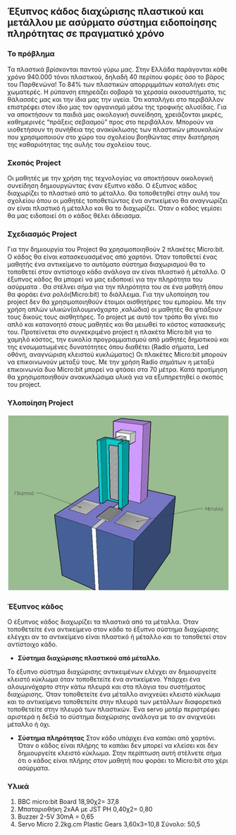 ## Έξυπνος κάδος διαχώρισης πλαστικού και μετάλλου με ασύρματο σύστημα ειδοποίησης πληρότητας σε πραγματικό χρόνο
### Το πρόβλημα
Τα πλαστικά βρίσκονται παντού γύρω μας. Στην Ελλάδα παράγονται κάθε χρόνο 940.000 τόνοι πλαστικού, δηλαδή 40 περίπου φορές όσο το βάρος του Παρθενώνα! Το 84% των πλαστικών απορριμμάτων καταλήγει στις χωματερές. Η ρύπανση επηρεάζει σοβαρά τα χερσαία οικοσυστήματα, τις θάλασσές μας και την ίδια μας την υγεία. Ότι καταλήγει στο περιβάλλον επιστρέφει στον ίδιο μας τον οργανισμό μέσω της τροφικής αλυσίδας. Για να αποκτήσουν τα παιδιά μας οικολογική συνείδηση, χρειάζονται μικρές, καθημερινές “πράξεις σεβασμού” προς στο περιβάλλον. Μπορούν να υιοθετήσουν τη συνήθεια της ανακύκλωσης των πλαστικών μπουκαλιών που χρησιμοποιούν στο χώρο του σχολείου βοηθώντας στην  διατήρηση της καθαριότητας  της αυλής του σχολείου τους.
### Σκοπός Project
Οι μαθητές με την χρήση της τεχνολογίας να αποκτήσουν οικολογική συνείδηση δημιουργώντας έναν έξυπνο κάδο. Ο έξυπνος κάδος διαχωρίζει το πλαστικό από το μέταλλο. Θα τοποθετηθεί στην αυλή του σχολείου όπου οι μαθητές τοποθετώντας ένα αντικείμενο θα αναγνωρίζει αν είναι πλαστικό ή μέταλλο και θα το διαχωρίζει. Όταν ο κάδος γεμίσει θα μας ειδοποιεί ότι ο κάδος θέλει άδειασμα.
### Σχεδιασμός  Project
Για την δημιουργία του Project θα χρησιμοποιηθούν 2 πλακέτες Micro:bit. Ο κάδος θα είναι κατασκευασμένος  από χαρτόνι. Όταν τοποθετεί ένας μαθητής  ένα αντικείμενο  το αυτόματο σύστημα διαχωρισμού θα το τοποθετεί στον αντίστοιχο κάδο ανάλογα αν είναι πλαστικό ή μέταλλο. Ο έξυπνος κάδος θα μπορεί να μας ειδοποιεί για την πληρότητα του ασύρματα . Θα στέλνει σήμα για την πληρότητα του σε ένα μαθητή  όπου θα φοράει ένα ρολόι(Micro:bit) το διάλλειμα.  Για την υλοποίηση του project δεν θα χρησιμοποιηθούν έτοιμοι αισθητήρες του εμπορίου. Με την χρήση απλών υλικών(αλουμινόχαρτο ,καλώδια) οι μαθητές θα φτιάξουν τους δικούς τους αισθητήρες.  Το project με αυτό τον τρόπο θα γίνει πιο απλό και κατανοητό στους μαθητές και θα μειωθεί το κόστος κατασκευής του. 
Προτείνεται στο συγκεκριμένο project η πλακέτα Micro:bit για το χαμηλό κόστος, την ευκολία προγραμματισμού από μαθητές δημοτικού και της ενσωματωμένες δυνατότητες όπου διαθέτει (Radio σήματα, Led οθόνη, αναγνώριση κλειστού κυκλώματος) Οι πλακέτες Micro:bit μπορούν να επικοινωνούν μεταξύ τους. Με την χρήση Radio σημάτων η μεταξύ επικοινωνία δυο Micro:bit μπορεί να φτάσει στα 70 μέτρα.
Κατά προτίμηση θα χρησιμοποιηθούν ανακυκλώσιμα υλικά για να εξυπηρετηθεί ο σκοπός του project.
### Υλοποίηση Project
 ![Screenshot](IMAGES/station.jpg)
 
### Έξυπνος κάδος
Ο έξυπνος κάδος διαχωρίζει τα πλαστικά από τα μέταλλα. Όταν τοποθετείτε ένα αντικείμενο στον κάδο το έξυπνο σύστημα διαχώρισης ελέγχει αν το αντικείμενο είναι πλαστικό ή μέταλλο και το τοποθετεί στον αντίστοιχο κάδο.

* **Σύστημα διαχώρισης πλαστικού από μέταλλο.**

Το έξυπνο σύστημα διαχώρισης αντικειμένων ελέγχει αν δημιουργείτε κλειστό κύκλωμα όταν τοποθετείτε ένα αντικείμενο. Υπάρχει ένα αλουμινόχαρτο στην κάτω πλευρά και στα πλάγια του συστήματος διαχώρισης. Όταν τοποθετείτε ένα μέταλλο ανιχνεύει κλειστό κύκλωμα και το αντικείμενο τοποθετείτε στην πλευρά των μετάλλων διαφορετικά τοποθετείτε στην πλευρά των πλαστικών. Ένα servo μοτέρ περιστρέφει  αριστερά η δεξιά το σύστημα διαχώρισης ανάλογα με το αν ανιχνεύει μέταλλο ή όχι.

* **Σύστημα πληρότητας** 
Στον κάδο υπάρχει ένα καπάκι από χαρτόνι. Όταν ο κάδος είναι πλήρης το καπάκι δεν μπορεί να κλείσει και δεν δημιουργείτε κλειστό κύκλωμα. Στην περίπτωση αυτή στέλνετε σήμα ότι ο κάδος είναι πλήρης στον μαθητή που φοράει το Micro:bit στο χέρι ασύρματα.

### Υλικά
1.	BBC micro:bit Board 18,90χ2= 37,8
2.	Μπαταριοθήκη 2xΑΑ με JST PH 0,40χ2= 0,80
3.	Buzzer 2-5V 30mA = 0,65
4.	Servo Micro 2.2kg.cm Plastic Gears 3,60x3=10,8
Σύνολο: 50,5

